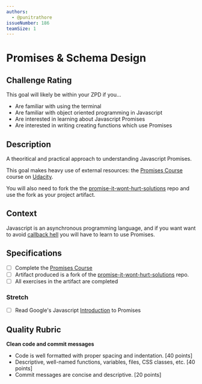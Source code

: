 ```yaml
---
authors:
  - @punitrathore
issueNumber: 186
teamSize: 1
---
```


# Promises & Schema Design

## Challenge Rating

This goal will likely be within your ZPD if you...

- Are familiar with using the terminal
- Are familiar with object oriented programming in Javascript
- Are interested in learning about Javascript Promises
- Are interested in writing creating functions which use Promises

## Description

A theoritical and practical approach to understanding Javascript Promises.

This goal makes heavy use of external resources: the [Promises Course][promises-course] course on [Udacity](https://www.udacity.com/).

You will also need to fork the the [promise-it-wont-hurt-solutions][promise-it-wont-hurt-solutions] repo and use the fork as your project artifact.


## Context

Javascript is an asynchronous programming language, and if you want want to avoid [callback hell](http://callbackhell.com/)  you will have to learn to use Promises.

## Specifications
- [ ] Complete the [Promises Course][promises-course]
- [ ] Artifact produced is a fork of the [promise-it-wont-hurt-solutions][promise-it-wont-hurt-solutions] repo.
- [ ] All exercises in the artifact are completed

### Stretch
- [ ] Read Google's Javascript [Introduction](https://developers.google.com/web/fundamentals/getting-started/primers/promises) to Promises

## Quality Rubric

**Clean code and commit messages**
- Code is well formatted with proper spacing and indentation. [40 points]
- Descriptive, well-named functions, variables, files, CSS classes, etc. [40 points]
- Commit messages are concise and descriptive. [20 points]

[promise-it-wont-hurt-solutions]: https://github.com/GuildCrafts/promise-it-wont-hurt-solutions
[promises-course]: https://www.udacity.com/course/javascript-promises--ud898
